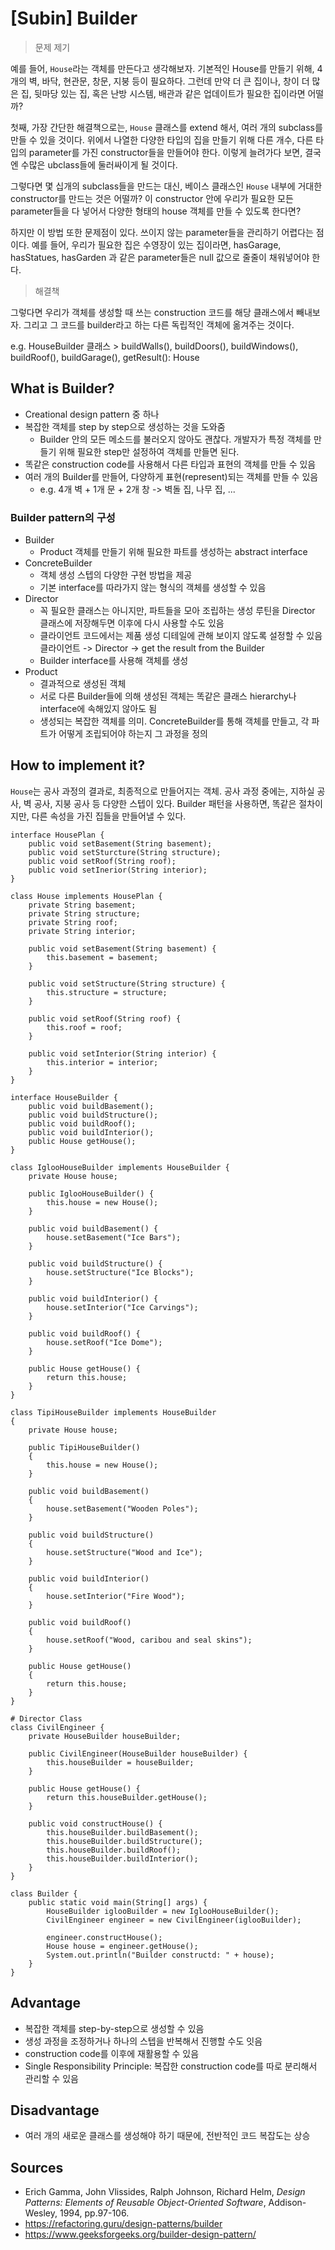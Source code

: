 # [Subin] Builder

> 문제 제기

예를 들어, `House`라는 객체를 만든다고 생각해보자. 
기본적인 House를 만들기 위해, 4개의 벽, 바닥, 현관문, 창문, 지붕 등이 필요하다. 그런데 만약 더 큰 집이나, 창이 더 많은 집, 뒷마당 있는 집, 혹은 난방 시스템, 배관과 같은 업데이트가 필요한 집이라면 어떨까?

첫째, 가장 간단한 해결책으로는, `House` 클래스를 extend 해서, 여러 개의 subclass를 만들 수 있을 것이다. 위에서 나열한 다양한 타입의 집을 만들기 위해 다른 개수, 다른 타입의 parameter를 가진 constructor들을 만들어야 한다. 이렇게 늘려가다 보면, 결국엔 수많은 ubclass들에 둘러싸이게 될 것이다. 

그렇다면 몇 십개의 subclass들을 만드는 대신, 베이스 클래스인 `House` 내부에 거대한 constructor를 만드는 것은 어떨까? 이 constructor 안에 우리가 필요한 모든 parameter들을 다 넣어서 다양한 형태의 house 객체를 만들 수 있도록 한다면?

하지만 이 방법 또한 문제점이 있다. 쓰이지 않는 parameter들을 관리하기 어렵다는 점이다. 예를 들어, 우리가 필요한 집은 수영장이 있는 집이라면, hasGarage, hasStatues, hasGarden 과 같은 parameter들은 null 값으로 줄줄이 채워넣어야 한다. 

> 해결책

그렇다면 우리가 객체를 생성할 때 쓰는 construction 코드를 해당 클래스에서 빼내보자. 그리고 그 코드를 builder라고 하는 다른 독립적인 객체에 옮겨주는 것이다. 

e.g. HouseBuilder 클래스 > buildWalls(), buildDoors(), buildWindows(), buildRoof(), buildGarage(), getResult(): House

## What is Builder?
- Creational design pattern 중 하나
- 복잡한 객체를 step by step으로 생성하는 것을 도와줌
  - Builder 안의 모든 메소드를 불러오지 않아도 괜찮다. 개발자가 특정 객체를 만들기 위해 필요한 step만 설정하여 객체를 만들면 된다.
- 똑같은 construction code를 사용해서 다른 타입과 표현의 객체를 만들 수 있음
- 여러 개의 Builder를 만들어, 다양하게 표현(represent)되는 객체를 만들 수 있음
  - e.g. 4개 벽 + 1개 문 + 2개 창 -> 벽돌 집, 나무 집, ...

### Builder pattern의 구성
- Builder
  - Product 객체를 만들기 위해 필요한 파트를 생성하는 abstract interface
- ConcreteBuilder
  - 객체 생성 스텝의 다양한 구현 방법을 제공 
  - 기본 interface를 따라가지 않는 형식의 객체를 생성할 수 있음
- Director
  - 꼭 필요한 클래스는 아니지만, 파트들을 모아 조립하는 생성 루틴을 Director 클래스에 저장해두면 이후에 다시 사용할 수도 있음
  - 클라이언트 코드에서는 제품 생성 디테일에 관해 보이지 않도록 설정할 수 있음
    클라이언트 -> Director -> get the result from the Builder
  - Builder interface를 사용해 객체를 생성
- Product
  - 결과적으로 생성된 객체
  - 서로 다른 Builder들에 의해 생성된 객체는 똑같은 클래스 hierarchy나 interface에 속해있지 않아도 됨
  - 생성되는 복잡한 객체를 의미. ConcreteBuilder를 통해 객체를 만들고, 각 파트가 어떻게 조립되어야 하는지 그 과정을 정의

## How to implement it?
`House`는 공사 과정의 결과로, 최종적으로 만들어지는 객체. 공사 과정 중에는, 지하실 공사, 벽 공사, 지붕 공사 등 다양한 스텝이 있다. Builder 패턴을 사용하면, 똑같은 절차이지만, 다른 속성을 가진 집들을 만들어낼 수 있다.

~~~
interface HousePlan {
    public void setBasement(String basement);
    public void setSturcture(String structure);
    public void setRoof(String roof);
    public void setInerior(String interior);
}

class House implements HousePlan {
    private String basement;
    private String structure;
    private String roof;
    private String interior;

    public void setBasement(String basement) {
        this.basement = basement;
    }

    public void setStructure(String structure) {
        this.structure = structure;
    }

    public void setRoof(String roof) {
        this.roof = roof;
    }

    public void setInterior(String interior) {
        this.interior = interior;
    }
}

interface HouseBuilder {
    public void buildBasement();
    public void buildStructure();
    public void buildRoof();
    public void buildInterior();
    public House getHouse();
}

class IglooHouseBuilder implements HouseBuilder {
    private House house;

    public IglooHouseBuilder() {
        this.house = new House();
    }

    public void buildBasement() {
        house.setBasement("Ice Bars");
    }

    public void buildStructure() {
        house.setStructure("Ice Blocks");
    }

    public void buildInterior() {
        house.setInterior("Ice Carvings");
    }

    public void buildRoof() {
        house.setRoof("Ice Dome");
    }

    public House getHouse() {
        return this.house;
    }
}

class TipiHouseBuilder implements HouseBuilder
{
    private House house;
 
    public TipiHouseBuilder()
    {
        this.house = new House();
    }
 
    public void buildBasement()
    {
        house.setBasement("Wooden Poles");
    }
 
    public void buildStructure()
    {
        house.setStructure("Wood and Ice");
    }
 
    public void buildInterior()
    {
        house.setInterior("Fire Wood");
    }
 
    public void buildRoof()
    {
        house.setRoof("Wood, caribou and seal skins");
    }
 
    public House getHouse()
    {
        return this.house;
    }
}

# Director Class
class CivilEngineer {
    private HouseBuilder houseBuilder;

    public CivilEngineer(HouseBuilder houseBuilder) {
        this.houseBuilder = houseBuilder;
    }

    public House getHouse() {
        return this.houseBuilder.getHouse();
    }

    public void constructHouse() {
        this.houseBuilder.buildBasement();
        this.houseBuilder.buildStructure();
        this.houseBuilder.buildRoof();
        this.houseBuilder.buildInterior();
    }
}

class Builder {
    public static void main(String[] args) {
        HouseBuilder iglooBuilder = new IglooHouseBuilder();
        CivilEngineer engineer = new CivilEngineer(iglooBuilder);
        
        engineer.constructHouse();
        House house = engineer.getHouse();
        System.out.println("Builder constructd: " + house);
    }
}
~~~

## Advantage
- 복잡한 객체를 step-by-step으로 생성할 수 있음
- 생성 과정을 조정하거나 하나의 스텝을 반복해서 진행할 수도 잇음
- construction code를 이후에 재활용할 수 있음
- Single Responsibility Principle: 복잡한 construction code를 따로 분리해서 관리할 수 있음 

## Disadvantage
- 여러 개의 새로운 클래스를 생성해야 하기 때문에, 전반적인 코드 복잡도는 상승

## Sources
- Erich Gamma, John Vlissides, Ralph Johnson, Richard Helm, *Design Patterns: Elements of Reusable Object-Oriented Software*, Addison-Wesley, 1994, pp.97-106.
- https://refactoring.guru/design-patterns/builder
- https://www.geeksforgeeks.org/builder-design-pattern/